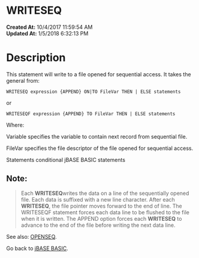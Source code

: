 # WRITESEQ

**Created At:** 10/4/2017 11:59:54 AM  
**Updated At:** 1/5/2018 6:32:13 PM  


# Description

This statement will write to a file opened for sequential access. It takes the general from:

```
WRITESEQ expression {APPEND} ON|TO FileVar THEN | ELSE statements
```

or

```
WRITESEQF expression {APPEND} TO FileVar THEN | ELSE statements
```

Where:

Variable specifies the variable to contain next record from sequential file.

FileVar specifies the file descriptor of the file opened for sequential access.

Statements conditional jBASE BASIC statements

## Note: 


> Each **WRITESEQ**writes the data on a line of the sequentially opened file. Each data is suffixed with a new line character. After each **WRITESEQ**, the file pointer moves forward to the end of line. The WRITESEQF statement forces each data line to be flushed to the file when it is written. The APPEND option forces each **WRITESEQ** to advance to the end of the file before writing the next data line.




See also: [OPENSEQ](277543-openseq).

Go back to [jBASE BASIC](263498-jbase-basic).
